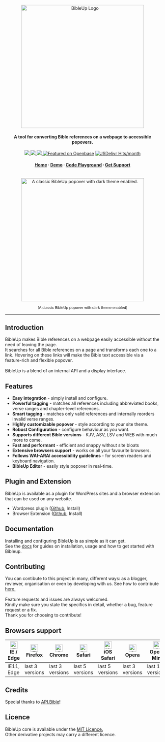 <p align="center">
  <a href="https://bibleup.netlify.app">
    <img src="https://user-images.githubusercontent.com/67844971/166860855-3735ee35-a269-4863-b5bc-9e046c4b4424.png" alt="BibleUp Logo" width="400" />
  </a>
</p>

<h4 align="center">
<strong>A tool for converting Bible references on a webpage to accessible popovers.</strong><br>
</h4>


<div align="center">
  <a href="https://www.npmjs.com/package/@bibleup/bibleup">
    <img src='https://img.shields.io/npm/v/@bibleup/bibleup?logo=Npm&style=flat-square' />
  </a>
  <a href="">
    <img src='https://img.shields.io/github/v/release/Bibleup/bibleup?include_prereleases&logo=Github&style=flat-square' />
  </a>
  <a href="">
    <img src='https://img.shields.io/github/languages/top/Bibleup/bibleup?logo=Javascript&style=flat-square' />
  </a>
  <a href="https://openbase.com/js/@bibleup/bibleup?utm_source=embedded&amp;utm_medium=badge&amp;utm_campaign=rate-badge"><img src="https://badges.openbase.com/js/featured/@bibleup/bibleup.svg?token=NjtAIf4fk+5e5Xw3xIKavilPZP4fZsNjqmEEL7mGm30=&style=flat-square" alt="Featured on Openbase"></a>
  <a href="https://www.jsdelivr.com/package/npm/@bibleup/bibleup"><img src="https://img.shields.io/jsdelivr/npm/hm/@bibleup/bibleup?color=blue&label=JSDelivr%20Hits&logo=jsdelivr&logoColor=yellow&style=flat-square" alt="JSDelivr Hits/month"></a>
</div>

<h4 align="center">
<strong>
  <a href="https://bibleup.netlify.app">Home</a> ∙
  <a href="https://bibleup.netlify.app/demo">Demo</a> ∙
  <a href="https://stackblitz.com/edit/bibleup">Code Playground</a> ∙
  <a href="https://github.com/Bibleup/bibleup/issues">Get Support</a>
</strong>
</h4>

<br>
<div align="center">
<img alt="A classic BibleUp popover with dark theme enabled." width="400" src="https://lh3.googleusercontent.com/d/1Hacc6-ueJReD-8rXOvHKapkJuBff5tYy" />
<p align="center"><sub>(A classic BibleUp popover with dark theme enabled)</sub></p>
</div>
<hr>

## Introduction

BibleUp makes Bible references on a webpage easily accessible without the need of leaving the page.<br>
It searches for all Bible references on a page and transforms each one to a link. Hovering on these links will make the Bible text accessible via a feature-rich and flexible popover.
<br><br>
BibleUp is a blend of an internal API and a display interface.

## Features

- **Easy integration** - simply install and configure.
- **Powerful tagging** - matches all references including abbreviated books, verse ranges and chapter-level references.
- **Smart tagging** - matches only valid references and internally reorders invalid verse ranges.
- **Highly customizable popover** - style according to your site theme.
- **Robust Configuration** - configure behaviour as you want.
- **Supports different Bible versions** - KJV, ASV, LSV and WEB with much more to come.
- **Fast and performant** - efficient and snappy without site bloats
- **Extensive browsers support** - works on all your favourite browsers.
- **Follows WAI-ARAI accessibility guidelines** - for screen readers and keyboard navigation.
- **BibleUp Editor** - easily style popover in real-time.

## Plugin and Extension

BibleUp is available as a plugin for WordPress sites and a browser extension that can be used on any website.

- Wordpress plugin ([Github](https://github.com/bibleup/wordpress), Install)
- Browser Extension ([Github](https://github.com/bibleup/browser-extension), Install)

## Documentation

Installing and configuring BibleUp is as simple as it can get.<br> See the [docs](https://bibleup.netlify.app/docs) for guides on installation, usage and how to get started with Bibleup.

## Contributing

You can contibute to this project in many, different ways: as a blogger, reviewer, organisation or even by developing with us. See how to contribute [here.](https://bibleup.netlify.app/docs/guide)<br><br>
Feature requests and issues are always welcomed.<br>
Kindly make sure you state the specifics in detail, whether a bug, feature request or a fix.<br>
Thank you for choosing to contribute!

## Browsers support

| [<img src="https://raw.githubusercontent.com/alrra/browser-logos/master/src/edge/edge_48x48.png" alt="IE / Edge" width="24px" height="24px" />](http://godban.github.io/browsers-support-badges/)<br/>IE / Edge | [<img src="https://raw.githubusercontent.com/alrra/browser-logos/master/src/firefox/firefox_48x48.png" alt="Firefox" width="24px" height="24px" />](http://godban.github.io/browsers-support-badges/)<br/>Firefox | [<img src="https://raw.githubusercontent.com/alrra/browser-logos/master/src/chrome/chrome_48x48.png" alt="Chrome" width="24px" height="24px" />](http://godban.github.io/browsers-support-badges/)<br/>Chrome | [<img src="https://raw.githubusercontent.com/alrra/browser-logos/master/src/safari/safari_48x48.png" alt="Safari" width="24px" height="24px" />](http://godban.github.io/browsers-support-badges/)<br/>Safari | [<img src="https://raw.githubusercontent.com/alrra/browser-logos/master/src/safari-ios/safari-ios_48x48.png" alt="iOS Safari" width="24px" height="24px" />](http://godban.github.io/browsers-support-badges/)<br/>iOS Safari | [<img src="https://raw.githubusercontent.com/alrra/browser-logos/master/src/opera/opera_48x48.png" alt="Opera" width="24px" height="24px" />](http://godban.github.io/browsers-support-badges/)<br/>Opera | [<img src="https://raw.githubusercontent.com/alrra/browser-logos/master/src/opera-mini/opera-mini_48x48.png" alt="Opera Mini" width="24px" height="24px" />](http://godban.github.io/browsers-support-badges/)<br/>Opera Mini |
| --------- | --------- | --------- | --------- | --------- | --------- | --------- |
| IE11, Edge| last 3 versions| last 3 versions| last 5 versions| last 5 versions| last 3 versions| last 10 versions

## Credits

Special thanks to [API.Bible](https://scripture.api.bible)!

## Licence

BibleUp core is available under the [MIT Licence.](https://github.com/Bibleup/bibleup/blob/main/LICENSE)<br>Other derivative projects may carry a different licence.
